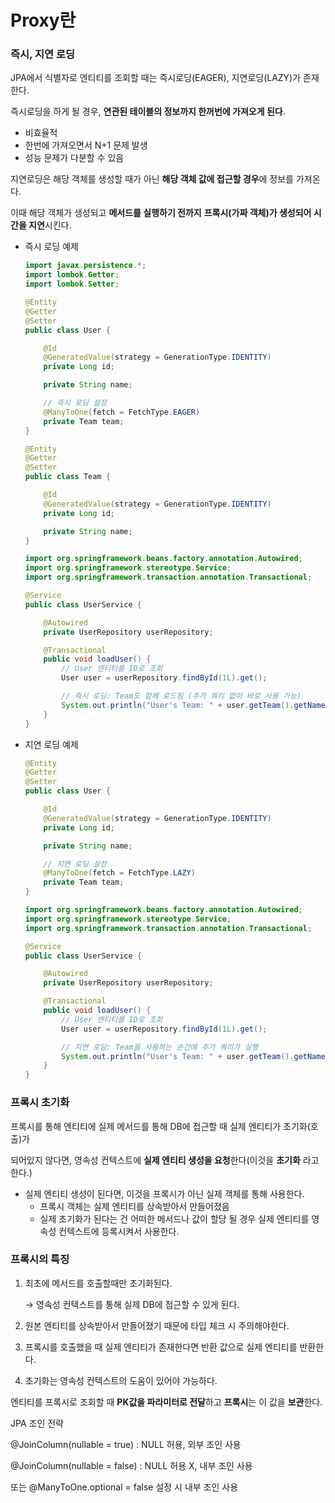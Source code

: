 # Proxy란

### **즉시, 지연 로딩**

JPA에서 식별자로 엔티티를 조회할 때는 즉시로딩(EAGER), 지연로딩(LAZY)가 존재한다.

즉시로딩을 하게 될 경우, **연관된 테이블의 정보까지 한꺼번에 가져오게 된다**.

- 비효율적
- 한번에 가져오면서 N+1 문제 발생
- 성능 문제가 다분할 수 있음

지연로딩은 해당 객체를 생성할 때가 아닌 **해당 객체 값에 접근할 경우**에 정보를 가져온다.

이때 해당 객체가 생성되고 **메서드를 실행하기 전까지** **프록시(가짜 객체)가 생성되어 시간을 지연**시킨다.

- 즉시 로딩 예제
    
    ```java
    import javax.persistence.*;
    import lombok.Getter;
    import lombok.Setter;
    
    @Entity
    @Getter
    @Setter
    public class User {
    
        @Id
        @GeneratedValue(strategy = GenerationType.IDENTITY)
        private Long id;
    
        private String name;
    
        // 즉시 로딩 설정
        @ManyToOne(fetch = FetchType.EAGER)
        private Team team;
    }
    
    @Entity
    @Getter
    @Setter
    public class Team {
    
        @Id
        @GeneratedValue(strategy = GenerationType.IDENTITY)
        private Long id;
    
        private String name;
    }
    
    ```
    
    ```java
    import org.springframework.beans.factory.annotation.Autowired;
    import org.springframework.stereotype.Service;
    import org.springframework.transaction.annotation.Transactional;
    
    @Service
    public class UserService {
    
        @Autowired
        private UserRepository userRepository;
    
        @Transactional
        public void loadUser() {
            // User 엔티티를 ID로 조회
            User user = userRepository.findById(1L).get();
    
            // 즉시 로딩: Team도 함께 로드됨 (추가 쿼리 없이 바로 사용 가능)
            System.out.println("User's Team: " + user.getTeam().getName());
        }
    }
    ```
    
- 지연 로딩 예제
    
    ```java
    @Entity
    @Getter
    @Setter
    public class User {
    
        @Id
        @GeneratedValue(strategy = GenerationType.IDENTITY)
        private Long id;
    
        private String name;
    
        // 지연 로딩 설정
        @ManyToOne(fetch = FetchType.LAZY)
        private Team team;
    }
    
    ```
    
    ```java
    import org.springframework.beans.factory.annotation.Autowired;
    import org.springframework.stereotype.Service;
    import org.springframework.transaction.annotation.Transactional;
    
    @Service
    public class UserService {
    
        @Autowired
        private UserRepository userRepository;
    
        @Transactional
        public void loadUser() {
            // User 엔티티를 ID로 조회
            User user = userRepository.findById(1L).get();
    
            // 지연 로딩: Team을 사용하는 순간에 추가 쿼리가 실행
            System.out.println("User's Team: " + user.getTeam().getName());
        }
    }
    
    ```
    

### **프록시 초기화**

프록시를 통해 엔티티에 실제 메서드를 통해 DB에 접근할 때 실제 엔티티가 초기화(호출)가 

되어있지 않다면, 영속성 컨텍스트에 **실제 엔티티 생성을 요청**한다(이것을 **초기화** 라고 한다.)

- 실제 엔티티 생성이 된다면, 이것을 프록시가 아닌 실제 객체를 통해 사용한다.
    - 프록시 객체는 실제 엔티티를 상속받아서 만들어졌음
    - 실제 초기화가 된다는 건 어떠한 메서드나 값이 할당 될 경우 실제 엔티티를 영속성 컨텍스트에 등록시켜서 사용한다.

### **프록시의 특징**

1. 최초에 메서드를 호출할때만 초기화된다.
    
    → 영속성 컨텍스트를 통해 실제 DB에 접근할 수 있게 된다.
    
2. 원본 엔티티를 상속받아서 만들어졌기 때문에 타입 체크 시 주의해야한다.
3. 프록시를 호출했을 때 실제 엔티티가 존재한다면 반환 값으로 실제 엔티티를 반환한다.
4. 초기화는 영속성 컨텍스트의 도움이 있어야 가능하다.

엔티티를 프록시로 조회할 때 **PK값을 파라미터로 전달**하고 **프록시**는 이 값을 **보관**한다.

JPA 조인 전략

@JoinColumn(nullable = true) : NULL 허용, 외부 조인 사용

@JoinColumn(nullable = false) : NULL 허용 X, 내부 조인 사용

또는 @ManyToOne.optional = false 설정 시 내부 조인 사용